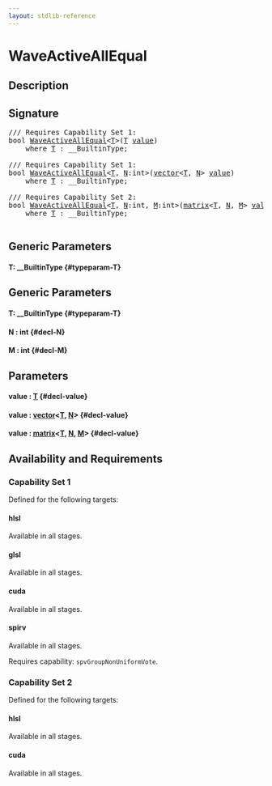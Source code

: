 ```yaml
---
layout: stdlib-reference
---
```


# WaveActiveAllEqual

## Description





## Signature 

<pre>
/// Requires Capability Set 1:
<span class="code_keyword">bool</span> <a href="/stdlib-reference/global-decls/WaveActiveAllEqual">WaveActiveAllEqual</a>&lt;<a href="/stdlib-reference/global-decls/WaveActiveAllEqual#typeparam-T" class="code_type">T</a>&gt;(<a href="/stdlib-reference/global-decls/WaveActiveAllEqual#typeparam-T" class="code_type">T</a> <a href="/stdlib-reference/global-decls/WaveActiveAllEqual#decl-value" class="code_param">value</a>)
    <span class='code_keyword'>where</span> <a href="/stdlib-reference/global-decls/WaveActiveAllEqual#typeparam-T" class="code_type">T</a> : __BuiltinType;

/// Requires Capability Set 1:
<span class="code_keyword">bool</span> <a href="/stdlib-reference/global-decls/WaveActiveAllEqual">WaveActiveAllEqual</a>&lt;<a href="/stdlib-reference/global-decls/WaveActiveAllEqual#typeparam-T" class="code_type">T</a>, <a href="/stdlib-reference/global-decls/WaveActiveAllEqual#decl-N" class="code_var">N</a>:<span class="code_keyword">int</span>&gt;(<a href="/stdlib-reference/types/vector/index">vector</a>&lt;<a href="/stdlib-reference/types/vector/index#typeparam-T" class="code_type">T</a>, <a href="/stdlib-reference/types/vector/index#decl-N" class="code_var">N</a>&gt; <a href="/stdlib-reference/global-decls/WaveActiveAllEqual#decl-value" class="code_param">value</a>)
    <span class='code_keyword'>where</span> <a href="/stdlib-reference/global-decls/WaveActiveAllEqual#typeparam-T" class="code_type">T</a> : __BuiltinType;

/// Requires Capability Set 2:
<span class="code_keyword">bool</span> <a href="/stdlib-reference/global-decls/WaveActiveAllEqual">WaveActiveAllEqual</a>&lt;<a href="/stdlib-reference/global-decls/WaveActiveAllEqual#typeparam-T" class="code_type">T</a>, <a href="/stdlib-reference/global-decls/WaveActiveAllEqual#decl-N" class="code_var">N</a>:<span class="code_keyword">int</span>, <a href="/stdlib-reference/global-decls/WaveActiveAllEqual#decl-M" class="code_var">M</a>:<span class="code_keyword">int</span>&gt;(<a href="/stdlib-reference/types/matrix/index">matrix</a>&lt;<a href="/stdlib-reference/types/matrix/T" class="code_type">T</a>, <a href="/stdlib-reference/types/matrix/index#decl-N" class="code_var">N</a>, <a href="/stdlib-reference/types/matrix/index#decl-M" class="code_var">M</a>&gt; <a href="/stdlib-reference/global-decls/WaveActiveAllEqual#decl-value" class="code_param">value</a>)
    <span class='code_keyword'>where</span> <a href="/stdlib-reference/global-decls/WaveActiveAllEqual#typeparam-T" class="code_type">T</a> : __BuiltinType;

</pre>

## Generic Parameters

#### T: \_\_BuiltinType {#typeparam-T}

## Generic Parameters

#### T: \_\_BuiltinType {#typeparam-T}
#### N  : int {#decl-N}
#### M  : int {#decl-M}

## Parameters

#### value  : [T](/stdlib-reference/global-decls/WaveActiveAllEqual#typeparam-T) {#decl-value}
#### value  : [vector](/stdlib-reference/types/vector/index)\<[T](/stdlib-reference/types/vector/index#typeparam-T), [N](/stdlib-reference/types/vector/index#decl-N)\> {#decl-value}
#### value  : [matrix](/stdlib-reference/types/matrix/index)\<[T](/stdlib-reference/types/matrix/T), [N](/stdlib-reference/types/matrix/index#decl-N), [M](/stdlib-reference/types/matrix/index#decl-M)\> {#decl-value}

## Availability and Requirements

### Capability Set 1

Defined for the following targets:

#### hlsl
Available in all stages.

#### glsl
Available in all stages.

#### cuda
Available in all stages.

#### spirv
Available in all stages.

Requires capability: `spvGroupNonUniformVote`.

### Capability Set 2

Defined for the following targets:

#### hlsl
Available in all stages.

#### cuda
Available in all stages.



